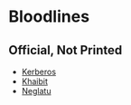 # Bloodlines

## Official, Not Printed

- [Kerberos](./bloodlines/kerberos.md)
- [Khaibit](./bloodlines/khaibit.md)
- [Neglatu](./bloodlines/neglatu.md)
